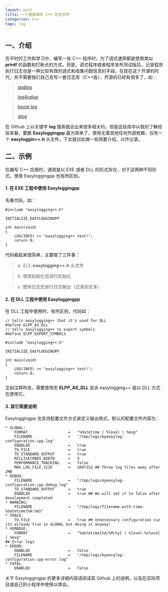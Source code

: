 ```yaml
---
layout: post
title: 一个超简单的 C++ 日志文件
categories: C++
tags: log
---
```


## 一、介绍

在平时的工作和学习中，编写一些 C++ 程序时，为了调式通常都是使用类似 **printf** 的函数和打断点的方式。但是，调式程序或者程序发布测试版后，记录程序执行日志也是一种比较有效的调式和收集问题信息的手段。在现在这个开源的时代，并不需要我们自己去写一套日志库（C++版），开源的已经有很多了，如：
	
> [spdlog](https://github.com/gabime/spdlog)

> [log4cplus](https://github.com/log4cplus/log4cplus)

> [boost log](https://github.com/mirror/boost)

> [glog](https://github.com/google/glog)

在 Github 上以关键字 **log** 搜索就会出来很多相关的，但是这些库中以我的了解经验来看，要数 **Easyloggingpp** 最为简单了，使用无需其他任何外部依赖，仅有一个 **easyloggin++.h** 头文件。下文就对此做一些简要介绍，以作记录。

## 二、示例

在编写 C++ 应用时，通常是以 EXE 或者 DLL 的形式存在，对于这两种不同形式，使用 Easyloggingpp 也有所区别。

#### 1. 在 EXE 工程中使用 Easyloggingpp

先看代码，如：

	#include "easylogging++.h"

	INITIALIZE_EASYLOGGINGPP

	int main(void)
	{
   		LOG(INFO) << "easylogging++ test!";
   		return 0;
	}

代码看起来很简单，主要做了三件事：

> a. 引入 **easylogging++.h** 头文件

> b. 使用初始化宏进行初始化

> c. 使用日志宏进行日志输出（记录到文本）

#### 2. 在 DLL 工程中使用 Easyloggingpp

在 DLL 工程中使用时，有所区别，代码如：

	// tells easylogging++ that it's used for DLL
	#define ELPP_AS_DLL
	// tells easylogging++ to export symbols
	#define ELPP_EXPORT_SYMBOLS

	#include "easylogging++.h"

	INITIALIZE_EASYLOGGINGPP

	int main(void)
	{
   		LOG(INFO) << "easylogging++ test!";
   		return 0;
	}

<!--more-->

正如注释所说，需要使用宏 **ELPP_AS_DLL** 告诉 easylogging++ 是以 DLL 方式在使用它。

#### 3. 其它简要说明

Easyloggingpp 也支持配置文件方式来定义输出格式，默认的配置文件内容为：

	* GLOBAL:
	    FORMAT                  =   "%datetime | %level | %msg"
	    FILENAME                =   "/tmp/logs/myeasylog-configuration.cpp.log"
	    ENABLED                 =   true
	    TO_FILE                 =   true
	    TO_STANDARD_OUTPUT      =   true
	    MILLISECONDS_WIDTH      =   3
	    PERFORMANCE_TRACKING    =   false
	    MAX_LOG_FILE_SIZE       =   2097152 ## Throw log files away after 2MB
	* DEBUG:
	    FILENAME                =   "/tmp/logs/myeasylog-configuration.cpp-debug.log"
	    TO_STANDARD_OUTPUT      =   true
	    ENABLED                 =   true ## We will set it to false after development completed
	* WARNING:
	    FILENAME                =   "/tmp/logs/filename-with-time-%datetime{%H:%m}"
	* TRACE:
	    TO_FILE                 =   true ## Unnecessary configuration cuz its already true in GLOBAL but doing it anyway!
	* VERBOSE:
	    FORMAT                  =   "%datetime{%d/%M/%y} | %level-%vlevel | %msg"
	## Error logs
	* ERROR:
	    ENABLED                 =   false
	    FILENAME                =   "/tmp/logs/myeasylog-configuration.cpp-error.log"
	* FATAL:
	    ENABLED                 =   false

关于 Easyloggingpp 的更多详细内容请阅读其 Github 上的说明，以及在实际项目或自己的小程序中使用以体会。